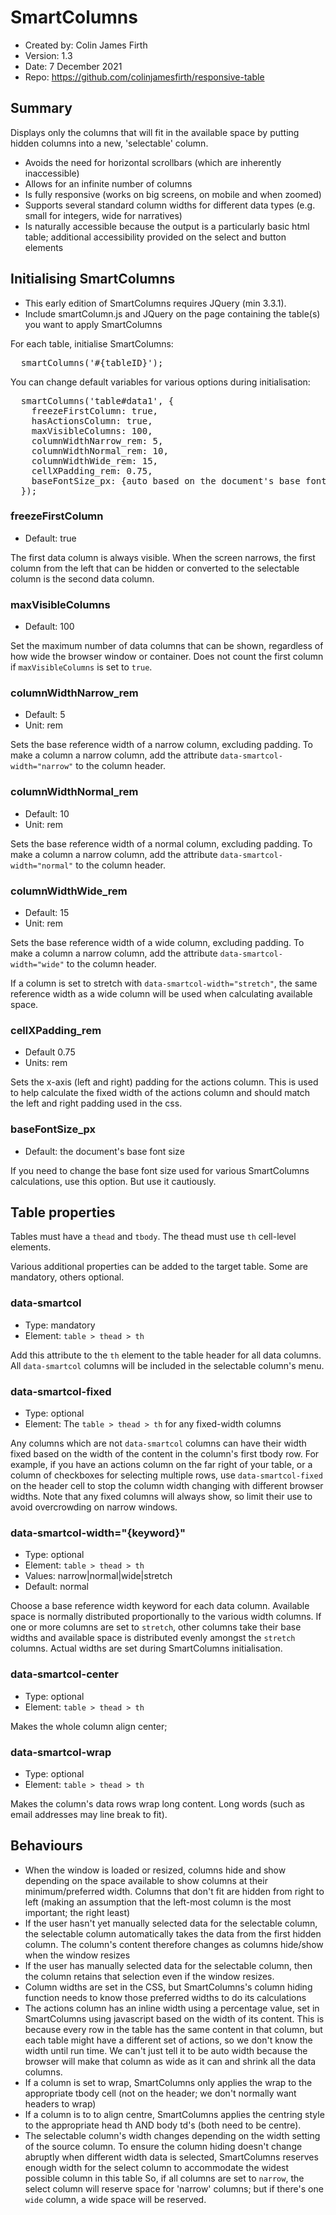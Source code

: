 # SmartColumns

- Created by: Colin James Firth
- Version: 1.3
- Date: 7 December 2021
- Repo: https://github.com/colinjamesfirth/responsive-table


## Summary
Displays only the columns that will fit in the available space by putting hidden columns into a new, 'selectable' column.

- Avoids the need for horizontal scrollbars (which are inherently inaccessible)
- Allows for an infinite number of columns
- Is fully responsive (works on big screens, on mobile and when zoomed)
- Supports several standard column widths for different data types (e.g. small for integers, wide for narratives)
- Is naturally accessible because the output is a particularly basic html table; additional accessibility provided on the select and button elements


## Initialising SmartColumns

- This early edition of SmartColumns requires JQuery (min 3.3.1).
- Include smartColumn.js and JQuery on the page containing the table(s) you want to apply SmartColumns

For each table, initialise SmartColumns:

<pre>
  smartColumns('#{tableID}');
</pre>

You can change default variables for various options during initialisation:

<pre>
  smartColumns('table#data1', {
    freezeFirstColumn: true,
    hasActionsColumn: true,
    maxVisibleColumns: 100,
    columnWidthNarrow_rem: 5,
    columnWidthNormal_rem: 10,
    columnWidthWide_rem: 15,
    cellXPadding_rem: 0.75,
    baseFontSize_px: {auto based on the document's base font size}
  });
</pre>

### freezeFirstColumn
- Default: true

The first data column is always visible. When the screen narrows, the first column from the left that can be hidden or converted to the selectable column is the second data column.

### maxVisibleColumns
- Default: 100

Set the maximum number of data columns that can be shown, regardless of how wide the browser window or container. Does not count the first column if `maxVisibleColumns` is set to `true`.

### columnWidthNarrow_rem
- Default: 5
- Unit: rem

Sets the base reference width of a narrow column, excluding padding. To make a column a narrow column, add the attribute `data-smartcol-width="narrow"` to the column header.

### columnWidthNormal_rem
- Default: 10
- Unit: rem

Sets the base reference width of a normal column, excluding padding. To make a column a narrow column, add the attribute `data-smartcol-width="normal"` to the column header.

### columnWidthWide_rem
- Default: 15
- Unit: rem

Sets the base reference width of a wide column, excluding padding. To make a column a narrow column, add the attribute `data-smartcol-width="wide"` to the column header.

If a column is set to stretch with `data-smartcol-width="stretch"`, the same reference width as a wide column will be used when calculating available space.

### cellXPadding_rem
- Default 0.75
- Units: rem

Sets the x-axis (left and right) padding for the actions column. This is used to help calculate the fixed width of the actions column and should match the left and right padding used in the css.

### baseFontSize_px
- Default: the document's base font size

If you need to change the base font size used for various SmartColumns calculations, use this option. But use it cautiously.


## Table properties

Tables must have a `thead` and `tbody`. The thead must use `th` cell-level elements.

Various additional properties can be added to the target table. Some are mandatory, others optional.

### data-smartcol
- Type: mandatory
- Element: `table > thead > th`

Add this attribute to the `th` element to the table header for all data columns. All `data-smartcol` columns will be included in the selectable column's menu.

### data-smartcol-fixed
- Type: optional
- Element: The `table > thead > th` for any fixed-width columns

Any columns which are not `data-smartcol` columns can have their width fixed based on the width of the content in the column's first tbody row. For example, if you have an actions column on the far right of your table, or a column of checkboxes for selecting multiple rows, use `data-smartcol-fixed` on the header cell to stop the column width changing with different browser widths. Note that any fixed columns will always show, so limit their use to avoid overcrowding on narrow windows.

### data-smartcol-width="{keyword}"
- Type: optional
- Element: `table > thead > th`
- Values: narrow|normal|wide|stretch
- Default: normal

Choose a base reference width keyword for each data column. Available space is normally distributed proportionally to the various width columns. If one or more columns are set to `stretch`, other columns take their base widths and available space is distributed evenly amongst the `stretch` columns. Actual widths are set during SmartColumns initialisation.

### data-smartcol-center
- Type: optional
- Element: `table > thead > th`

Makes the whole column align center;

### data-smartcol-wrap
- Type: optional
- Element: `table > thead > th`

Makes the column's data rows wrap long content. Long words (such as email addresses may line break to fit).


## Behaviours
- When the window is loaded or resized, columns hide and show depending on the space available to show columns at their minimum/preferred width. Columns that don't fit are hidden from right to left (making an assumption that the left-most column is the most important; the right least)
- If the user hasn't yet manually selected data for the selectable column, the selectable column automatically takes the data from the first hidden column. The column's content therefore changes as columns hide/show when the window resizes
- If the user has manually selected data for the selectable column, then the column retains that selection even if the window resizes.
- Column widths are set in the CSS, but SmartColumns's column hiding function needs to know those preferred widths to do its calculations
- The actions column has an inline width using a percentage value, set in SmartColumns using javascript based on the width of its content. This is because every row in the table has the same content in that column, but each table might have a different set of actions, so we don't know the width until run time. We can't just tell it to be auto width because the browser will  make that column as wide as it can and shrink all the data columns.
- If a column is set to wrap, SmartColumns only applies the wrap to the appropriate tbody cell (not on the header; we don't normally want headers to wrap)
- If a column is to to align centre, SmartColumns applies the centring style to the appropriate head th AND body td's (both need to be centre).
- The selectable column's width changes depending on the width setting of the source column. To ensure the column hiding doesn't change abruptly when different width data is selected, SmartColumns reserves enough width for the select column to accommodate the widest possible column in this table So, if all columns are set to `narrow`, the select column will reserve space for 'narrow' columns; but if there's one `wide` column, a wide space will be reserved.